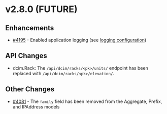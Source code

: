 # v2.8.0 (FUTURE)

## Enhancements

* [#4195](https://github.com/netbox-community/netbox/issues/4195) - Enabled application logging (see [logging configuration](../configuration/optional-settings.md#logging))

## API Changes

* dcim.Rack: The `/api/dcim/racks/<pk>/units/` endpoint has been replaced with `/api/dcim/racks/<pk>/elevation/`.

## Other Changes

* [#4081](https://github.com/netbox-community/netbox/issues/4081) - The `family` field has been removed from the Aggregate, Prefix, and IPAddress models
